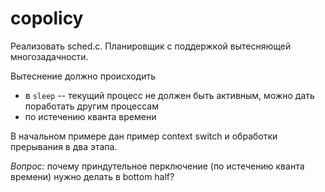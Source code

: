 # copolicy

Реализовать sched.c. Планировщик с поддержкой вытесняющей многозадачности.

Вытеснение должно происходить
 * в `sleep` -- текущий процесс не должен быть активным, можно дать поработать другим процессам
 * по истечению кванта времени

В начальном примере дан пример context switch и обработки прерывания в два этапа.

*Вопрос:* почему приндутельное перключение (по истечению кванта времени) нужно делать в bottom half?
